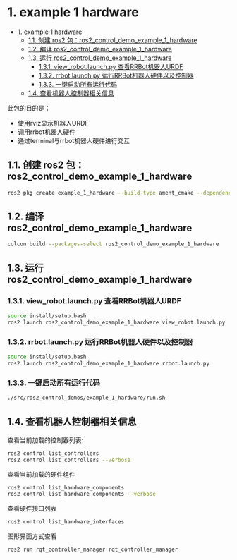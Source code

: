 # 1. example 1 hardware

- [1. example 1 hardware](#1-example-1-hardware)
  - [1.1. 创建 ros2 包：ros2\_control\_demo\_example\_1\_hardware](#11-创建-ros2-包ros2_control_demo_example_1_hardware)
  - [1.2. 编译 ros2\_control\_demo\_example\_1\_hardware](#12-编译-ros2_control_demo_example_1_hardware)
  - [1.3. 运行 ros2\_control\_demo\_example\_1\_hardware](#13-运行-ros2_control_demo_example_1_hardware)
    - [1.3.1. view\_robot.launch.py 查看RRBot机器人URDF](#131-view_robotlaunchpy-查看rrbot机器人urdf)
    - [1.3.2. rrbot.launch.py 运行RRBot机器人硬件以及控制器](#132-rrbotlaunchpy-运行rrbot机器人硬件以及控制器)
    - [1.3.3. 一键启动所有运行代码](#133-一键启动所有运行代码)
  - [1.4. 查看机器人控制器相关信息](#14-查看机器人控制器相关信息)

此包的目的是：

- 使用rviz显示机器人URDF
- 调用rrbot机器人硬件
- 通过terminal与rrbot机器人硬件进行交互

## 1.1. 创建 ros2 包：ros2_control_demo_example_1_hardware

```bash
ros2 pkg create example_1_hardware --build-type ament_cmake --dependencies rclcpp
```

## 1.2. 编译 ros2_control_demo_example_1_hardware

```bash
colcon build --packages-select ros2_control_demo_example_1_hardware
```

## 1.3. 运行 ros2_control_demo_example_1_hardware

### 1.3.1. view_robot.launch.py 查看RRBot机器人URDF

```bash
source install/setup.bash
ros2 launch ros2_control_demo_example_1_hardware view_robot.launch.py
```

### 1.3.2. rrbot.launch.py 运行RRBot机器人硬件以及控制器

```bash
source install/setup.bash
ros2 launch ros2_control_demo_example_1_hardware rrbot.launch.py
```

### 1.3.3. 一键启动所有运行代码

```bash
./src/ros2_control_demos/example_1_hardware/run.sh
```

## 1.4. 查看机器人控制器相关信息

查看当前加载的控制器列表:

```bash
ros2 control list_controllers
ros2 control list_controllers --verbose
```

查看当前加载的硬件组件

```bash
ros2 control list_hardware_components
ros2 control list_hardware_components --verbose
```

查看硬件接口列表

```bash
ros2 control list_hardware_interfaces
```

图形界面方式查看

```bash
ros2 run rqt_controller_manager rqt_controller_manager
```
